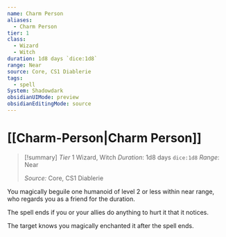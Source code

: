 ```yaml
---
name: Charm Person
aliases:
  - Charm Person
tier: 1
class:
  - Wizard
  - Witch
duration: 1d8 days `dice:1d8`
range: Near
source: Core, CS1 Diablerie
tags:
  - spell
System: Shadowdark
obsidianUIMode: preview
obsidianEditingMode: source
---
```


 # [[Charm-Person|Charm Person]]

>[!summary]
> *Tier* 1
> Wizard, Witch
> *Duration*: 1d8 days `dice:1d8`
> *Range*: Near
> 
> *Source:* Core, CS1 Diablerie

You magically beguile one humanoid of level 2 or less  within near range, who regards  you as a friend for the duration.  

The spell ends if you or your  allies do anything to hurt it that  it notices.  

The target knows you magically  enchanted it after the spell ends.




